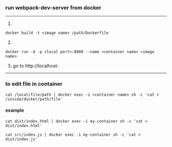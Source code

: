### run webpack-dev-server from docker
---
1.

    docker build -t <image name> /path/Dockerfile

2.

    docker run -d -p <local port>:8080 --name <container name> <image name>

3. go to http://localhost:<local port>
---

### to edit file in container
    cat /local/file/path | docker exec -i <container name> sh -c 'cat > /inside/docker/path/file' 
#### example
    cat dist/index.html | docker exec -i my-container sh -c 'cat > dist/index.html'

    cat src/index.js | docker exec -i my-container sh -c 'cat > dist/index.js'

